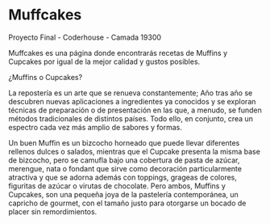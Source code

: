 # Muffcakes

Proyecto Final - Coderhouse - Camada 19300

Muffcakes es una página donde encontrarás recetas de Muffins y Cupcakes por igual de la mejor calidad y gustos posibles.

¿Muffins o Cupcakes?

La repostería es un arte que se renueva constantemente; Año tras año se descubren nuevas aplicaciones a ingredientes ya conocidos y se exploran técnicas de preparación o de presentación en las que, a menudo, se funden métodos tradicionales de distintos países. Todo ello, en conjunto, crea un espectro cada vez más amplio de sabores y formas.

Un buen Muffin es un bizcocho horneado que puede llevar diferentes rellenos dulces o salados, mientras que el Cupcake presenta la misma base de bizcocho, pero se camufla bajo una cobertura de pasta de azúcar, merengue, nata o fondant que sirve como decoración particularmente atractiva y que se adorna además con toppings, grageas de colores, figuritas de azúcar o virutas de chocolate. Pero ambos, Muffins y Cupcakes, son una pequeña joya de la pastelería contemporánea, un capricho de gourmet, con el tamaño justo para otorgarse un bocado de placer sin remordimientos.